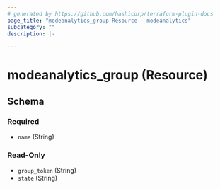 ```yaml
---
# generated by https://github.com/hashicorp/terraform-plugin-docs
page_title: "modeanalytics_group Resource - modeanalytics"
subcategory: ""
description: |-
  
---
```


# modeanalytics_group (Resource)





<!-- schema generated by tfplugindocs -->
## Schema

### Required

- `name` (String)

### Read-Only

- `group_token` (String)
- `state` (String)
